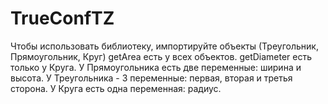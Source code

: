 # TrueConfTZ
Чтобы использовать библиотеку, импортируйте объекты (Треугольник, Прямоугольник, Круг)
getArea есть у всех объектов.
getDiameter есть только у Круга.
У Прямоугольника есть две переменные: ширина и высота.
У Треугольника - 3 переменные: первая, вторая и третья сторона.
У Круга есть одна переменная: радиус.